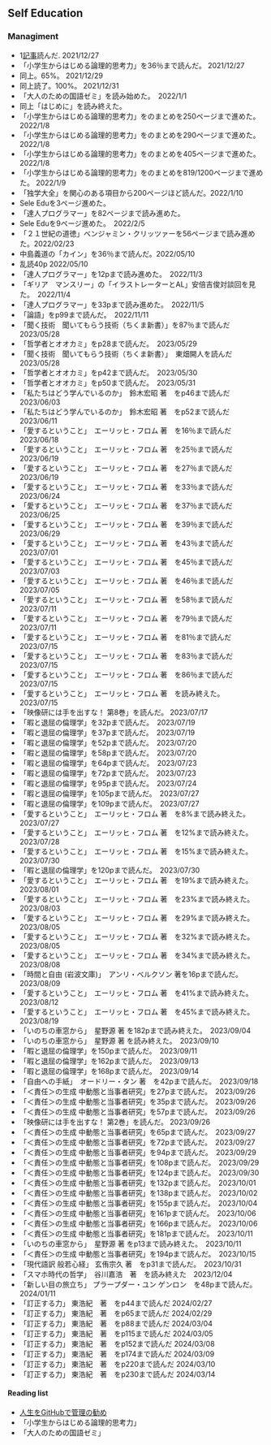 ## Self Education


### Managiment

- 1[記事](https://zenn.dev/hand_dot/articles/85c9640b7dcc66)読んだ. 2021/12/27
- 「小学生からはじめる論理的思考力」を36％まで読んだ。 2021/12/27
- 同上。65%。 2021/12/29
- 同上読了。100%。 2021/12/31
- 「大人のための国語ゼミ」を読み始めた。　2022/1/1
- 同上「はじめに」を読み終えた。
- 「小学生からはじめる論理的思考力」をのまとめを250ページまで進めた。 2022/1/8
- 「小学生からはじめる論理的思考力」をのまとめを290ページまで進めた。 2022/1/8
- 「小学生からはじめる論理的思考力」をのまとめを405ページまで進めた。 2022/1/8
- 「小学生からはじめる論理的思考力」をのまとめを819/1200ページまで進めた。 2022/1/9
- 「独学大全」を関心のある項目から200ページほど読んだ。2022/1/10
- Sele Eduを3ページ進めた。
- 「達人プログラマー」を82ページまで読み進めた。
- Sele Eduを9ページ進めた。　2022/2/5
- 「２１世紀の道徳」ベンジャミン・クリッツァーを56ページまで読み進めた。2022/02/23
- 中島義道の「カイン」を36％まで読んだ。2022/05/10  
- 乱読40p 2022/05/10  
- 「達人プログラマー」を12pまで読み進めた。　2022/11/3
- 「ギリア　マンスリー」の「イラストレーターとAL」安倍吉俊対談回を見た。　2022/11/4
- 「達人プログラマー」を33pまで読み進めた。　2022/11/5
- 「論語」をp99まで読んだ。　2022/11/11
- 「聞く技術　聞いてもらう技術（ちくま新書）」を87％まで読んだ　2023/05/28
- 「哲学者とオオカミ」をp28まで読んだ。　2023/05/29
- 「聞く技術　聞いてもらう技術（ちくま新書）」　東畑開人を読んだ　2023/05/28
- 「哲学者とオオカミ」をp42まで読んだ。　2023/05/30
- 「哲学者とオオカミ」をp50まで読んだ。　2023/05/31
- 「私たちはどう学んでいるのか」　鈴木宏昭 著　をp46まで読んだ　2023/06/03
- 「私たちはどう学んでいるのか」　鈴木宏昭 著　をp52まで読んだ　2023/06/11
- 「愛するということ」　エーリッヒ・フロム 著　を16％まで読んだ　2023/06/18
- 「愛するということ」　エーリッヒ・フロム 著　を25％まで読んだ　2023/06/19
- 「愛するということ」　エーリッヒ・フロム 著　を27％まで読んだ　2023/06/19
- 「愛するということ」　エーリッヒ・フロム 著　を33％まで読んだ　2023/06/24
- 「愛するということ」　エーリッヒ・フロム 著　を37％まで読んだ　2023/06/25
- 「愛するということ」　エーリッヒ・フロム 著　を39％まで読んだ　2023/06/29
- 「愛するということ」　エーリッヒ・フロム 著　を43％まで読んだ　2023/07/01
- 「愛するということ」　エーリッヒ・フロム 著　を45％まで読んだ　2023/07/03
- 「愛するということ」　エーリッヒ・フロム 著　を46％まで読んだ　2023/07/05
- 「愛するということ」　エーリッヒ・フロム 著　を58％まで読んだ　2023/07/11
- 「愛するということ」　エーリッヒ・フロム 著　を79％まで読んだ　2023/07/11
- 「愛するということ」　エーリッヒ・フロム 著　を81％まで読んだ　2023/07/15
- 「愛するということ」　エーリッヒ・フロム 著　を83％まで読んだ　2023/07/15
- 「愛するということ」　エーリッヒ・フロム 著　を86％まで読んだ　2023/07/15
- 「愛するということ」　エーリッヒ・フロム 著　を読み終えた。　2023/07/15
- 「映像研には手を出すな！ 第8巻」を読んだ。 2023/07/17
- 「暇と退屈の倫理学」を32pまで読んだ。　2023/07/19
- 「暇と退屈の倫理学」を37pまで読んだ。　2023/07/19
- 「暇と退屈の倫理学」を52pまで読んだ。　2023/07/20
- 「暇と退屈の倫理学」を58pまで読んだ。　2023/07/20
- 「暇と退屈の倫理学」を64pまで読んだ。　2023/07/23
- 「暇と退屈の倫理学」を72pまで読んだ。　2023/07/23
- 「暇と退屈の倫理学」を95pまで読んだ。　2023/07/24
- 「暇と退屈の倫理学」を105pまで読んだ。　2023/07/27
- 「暇と退屈の倫理学」を109pまで読んだ。　2023/07/27
- 「愛するということ」　エーリッヒ・フロム 著　を8%まで読み終えた。　2023/07/27
- 「愛するということ」　エーリッヒ・フロム 著　を12%まで読み終えた。　2023/07/28
- 「愛するということ」　エーリッヒ・フロム 著　を15%まで読み終えた。　2023/07/30
- 「暇と退屈の倫理学」を120pまで読んだ。　2023/07/30
- 「愛するということ」　エーリッヒ・フロム 著　を19%まで読み終えた。　2023/08/01
- 「愛するということ」　エーリッヒ・フロム 著　を23%まで読み終えた。　2023/08/03
- 「愛するということ」　エーリッヒ・フロム 著　を29%まで読み終えた。　2023/08/05
- 「愛するということ」　エーリッヒ・フロム 著　を32%まで読み終えた。　2023/08/05
- 「愛するということ」　エーリッヒ・フロム 著　を34%まで読み終えた。　2023/08/08
- 「時間と自由 (岩波文庫)」　アンリ・ベルクソン 著を16pまで読んだ。　2023/08/09
- 「愛するということ」　エーリッヒ・フロム 著　を41%まで読み終えた。　2023/08/12
- 「愛するということ」　エーリッヒ・フロム 著　を45%まで読み終えた。　2023/08/19
- 「いのちの車窓から」　星野源 著 を182pまで読み終えた。　2023/09/04
- 「いのちの車窓から」　星野源 著 を読み終えた。　2023/09/10
- 「暇と退屈の倫理学」を150pまで読んだ。　2023/09/11
- 「暇と退屈の倫理学」を162pまで読んだ。　2023/09/13
- 「暇と退屈の倫理学」を168pまで読んだ。　2023/09/14
- 「自由への手紙」　オードリー・タン 著　を42pまで読んだ。　2023/09/18
- 「＜責任＞の生成 中動態と当事者研究」を27pまで読んだ。　2023/09/26
- 「＜責任＞の生成 中動態と当事者研究」を35pまで読んだ。　2023/09/26
- 「＜責任＞の生成 中動態と当事者研究」を57pまで読んだ。　2023/09/26
- 「映像研には手を出すな！ 第2巻」を読んだ。 2023/09/26
- 「＜責任＞の生成 中動態と当事者研究」を65pまで読んだ。　2023/09/27
- 「＜責任＞の生成 中動態と当事者研究」を72pまで読んだ。　2023/09/27
- 「＜責任＞の生成 中動態と当事者研究」を94pまで読んだ。　2023/09/29
- 「＜責任＞の生成 中動態と当事者研究」を108pまで読んだ。　2023/09/29
- 「＜責任＞の生成 中動態と当事者研究」を124pまで読んだ。　2023/09/30
- 「＜責任＞の生成 中動態と当事者研究」を132pまで読んだ。　2023/10/01
- 「＜責任＞の生成 中動態と当事者研究」を138pまで読んだ。　2023/10/02
- 「＜責任＞の生成 中動態と当事者研究」を155pまで読んだ。　2023/10/04
- 「＜責任＞の生成 中動態と当事者研究」を161pまで読んだ。　2023/10/06
- 「＜責任＞の生成 中動態と当事者研究」を166pまで読んだ。　2023/10/06
- 「＜責任＞の生成 中動態と当事者研究」を181pまで読んだ。　2023/10/11
- 「いのちの車窓から」　星野源 著 をp13まで読み終えた。　2023/10/11
- 「＜責任＞の生成 中動態と当事者研究」を194pまで読んだ。　2023/10/15
- 「現代語訳 般若心経」 玄侑宗久 著　をp31まで読んだ。　2023/10/31
- 「スマホ時代の哲学」　谷川嘉浩　著　を読み終えた　2023/12/04
- 「新しい目の旅立ち」 プラープダー・ユン ゲンロン　を48pまで読んだ。 2024/01/11
- 「訂正する力」 東浩紀　著　をp44まで読んだ 2024/02/27
- 「訂正する力」 東浩紀　著　をp65まで読んだ 2024/02/29
- 「訂正する力」 東浩紀　著　をp88まで読んだ 2024/03/04
- 「訂正する力」 東浩紀　著　をp115まで読んだ 2024/03/05
- 「訂正する力」 東浩紀　著　をp152まで読んだ 2024/03/08
- 「訂正する力」 東浩紀　著　をp174まで読んだ 2024/03/09
- 「訂正する力」 東浩紀　著　をp220まで読んだ 2024/03/10
- 「訂正する力」 東浩紀　著　をp230まで読んだ 2024/03/14


#### Reading list

- [人生をGitHubで管理の勧め](https://zenn.dev/hand_dot/articles/85c9640b7dcc66)
- 「小学生からはじめる論理的思考力」
- 「大人のための国語ゼミ」
